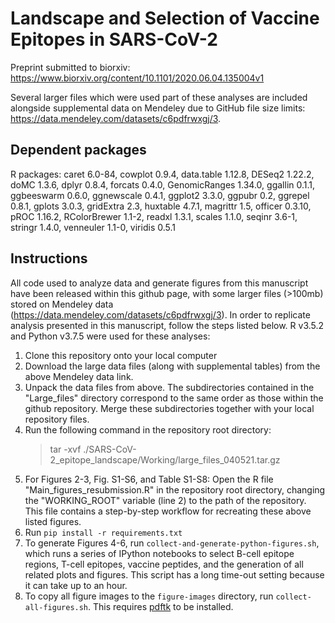 # Landscape and Selection of Vaccine Epitopes in SARS-CoV-2

Preprint submitted to biorxiv: https://www.biorxiv.org/content/10.1101/2020.06.04.135004v1

Several larger files which were used part of these analyses are included alongside supplemental data on Mendeley due to GitHub file size limits: https://data.mendeley.com/datasets/c6pdfrwxgj/3.

## Dependent packages
R packages:
   caret 6.0-84, cowplot 0.9.4, data.table 1.12.8, DESeq2 1.22.2, doMC 1.3.6, dplyr 0.8.4, forcats 0.4.0, GenomicRanges 1.34.0, ggallin 0.1.1, ggbeeswarm 0.6.0, ggnewscale 0.4.1, ggplot2 3.3.0, ggpubr 0.2, ggrepel 0.8.1, gplots 3.0.3, gridExtra 2.3, huxtable 4.7.1, magrittr 1.5, officer 0.3.10, pROC 1.16.2, RColorBrewer 1.1-2, readxl 1.3.1, scales 1.1.0, seqinr 3.6-1, stringr 1.4.0, venneuler 1.1-0, viridis 0.5.1 

## Instructions

All code used to analyze data and generate figures from this manuscript have been released within this github page, with some larger files (>100mb) stored on Mendeley data (https://data.mendeley.com/datasets/c6pdfrwxgj/3). In order to replicate analysis presented in this manuscript, follow the steps listed below.  R v3.5.2 and Python v3.7.5 were used for these analyses:

1. Clone this repository onto your local computer
2. Download the large data files (along with supplemental tables) from the above Mendeley data link.
3. Unpack the data files from above.  The subdirectories contained in the "Large_files" directory correspond to the same order as those within the github repository.  Merge these subdirectories together with your local repository files.
4. Run the following command in the repository root directory: 
   >tar -xvf ./SARS-CoV-2_epitope_landscape/Working/large_files_040521.tar.gz
5. For Figures 2-3, Fig. S1-S6, and Table S1-S8: Open the R file "Main_figures_resubmission.R" in the repository root directory, changing the "WORKING_ROOT" variable (line 2) to the path of the repository.  This file contains a step-by-step workflow for recreating these above listed figures.
6. Run `pip install -r requirements.txt`
7. To generate Figures 4-6, run `collect-and-generate-python-figures.sh`, which runs a series of IPython notebooks to select B-cell epitope regions, T-cell epitopes, vaccine peptides, and the generation of all related plots and figures. This script has a long time-out setting because it can take up to an hour.  
8. To copy all figure images to the `figure-images` directory, run `collect-all-figures.sh`. This requires [pdftk](https://stackoverflow.com/questions/20804441/how-to-install-pdftk-on-mac-os-x/22054037) to be installed. 
